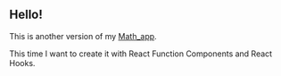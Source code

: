 ## Hello!

This is another version of my [Math_app](https://github.com/grzegorToSzaman/Math_app).

This time I want to create it with React Function Components and React Hooks.
